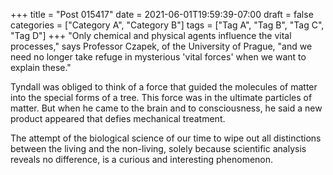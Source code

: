 +++
title = "Post 015417"
date = 2021-06-01T19:59:39-07:00
draft = false
categories = ["Category A", "Category B"]
tags = ["Tag A", "Tag B", "Tag C", "Tag D"]
+++
"Only chemical and physical agents influence the vital processes," says Professor Czapek, of the University of Prague, "and we need no longer take refuge in mysterious 'vital forces' when we want to explain these."

Tyndall was obliged to think of a force that guided the molecules of matter into the special forms of a tree. This force was in the ultimate particles of matter. But when he came to the brain and to consciousness, he said a new product appeared that defies mechanical treatment.

The attempt of the biological science of our time to wipe out all distinctions between the living and the non-living, solely because scientific analysis reveals no difference, is a curious and interesting phenomenon.
